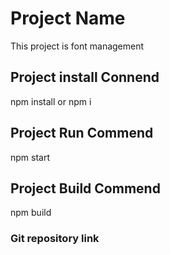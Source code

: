 # Project Name

This project is font management

## Project install Connend
  npm install or npm i
  
## Project Run Commend
  npm start
  
## Project Build Commend
  npm build

### Git repository link
  



